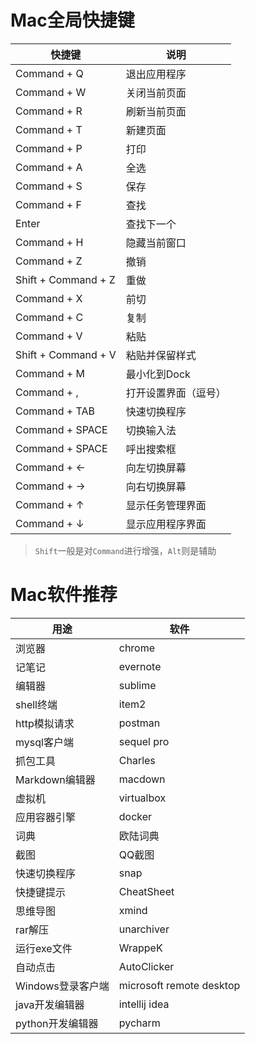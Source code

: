 # Mac全局快捷键
|快捷键 | 说明 |
|--- |--- |
|Command + Q | 退出应用程序 |
|Command + W | 关闭当前页面 |
|Command + R | 刷新当前页面 |
|Command + T | 新建页面 |
|Command + P | 打印 |
|Command + A | 全选 |
|Command + S | 保存 |
|Command + F | 查找 |
|Enter | 查找下一个 |
|Command + H | 隐藏当前窗口 |
|Command + Z | 撤销 |
|Shift + Command + Z | 重做 |
|Command + X | 前切 |
|Command + C | 复制 |
|Command + V | 粘贴 |
|Shift + Command + V | 粘贴并保留样式 |
|Command + M | 最小化到Dock |
|Command + , | 打开设置界面（逗号）|
|Command + TAB | 快速切换程序 |
|Command + SPACE | 切换输入法 |
|Command + SPACE | 呼出搜索框 |
|Command + ← | 向左切换屏幕 |
|Command + → | 向右切换屏幕 |
|Command + ↑ | 显示任务管理界面 |
|Command + ↓ | 显示应用程序界面 |
> `Shift`一般是对`Command`进行增强，`Alt`则是辅助


# Mac软件推荐

|用途 | 软件 |
|--- |--- |
|浏览器 | chrome |
|记笔记 | evernote |
|编辑器 | sublime |
|shell终端 | item2 |
|http模拟请求 | postman |
|mysql客户端 | sequel pro |
|抓包工具 | Charles|
|Markdown编辑器 | macdown |
|虚拟机 | virtualbox |
|应用容器引擎 | docker |
|词典 | 欧陆词典 |
|截图 | QQ截图 |
|快速切换程序 | snap |
|快捷键提示 | CheatSheet |
|思维导图 | xmind |
|rar解压 | unarchiver |
|运行exe文件 | WrappeK |
|自动点击 | AutoClicker |
|Windows登录客户端 | microsoft remote desktop |
|java开发编辑器 | intellij idea |
|python开发编辑器 | pycharm |